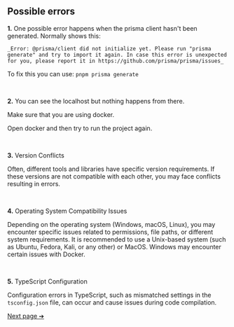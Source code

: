 ## Possible errors

**1.** One possible error happens when the prisma client hasn't been generated. Normally shows this:

`_Error: @prisma/client did not initialize yet. Please run "prisma generate" and try to import it again.
In case this error is unexpected for you, please report it in https://github.com/prisma/prisma/issues_`

To fix this you can use:
`pnpm prisma generate`

<br>

**2.** You can see the localhost but nothing happens from there.

Make sure that you are using docker.

Open docker and then try to run the project again.

<br/>

**3.** Version Conflicts

Often, different tools and libraries have specific version requirements. If these versions are not compatible with each other, you may face conflicts resulting in errors.

<br/>

**4.** Operating System Compatibility Issues

Depending on the operating system (Windows, macOS, Linux), you may encounter specific issues related to permissions, file paths, or different system requirements. It is recommended to use a Unix-based system (such as Ubuntu, Fedora, Kali, or any other) or MacOS. Windows may encounter certain issues with Docker.

<br/>

**5.** TypeScript Configuration

Configuration errors in TypeScript, such as mismatched settings in the `tsconfig.json` file, can occur and cause issues during code compilation.

[Next page ➔][1]

[1]: contribution-guidelines.md
